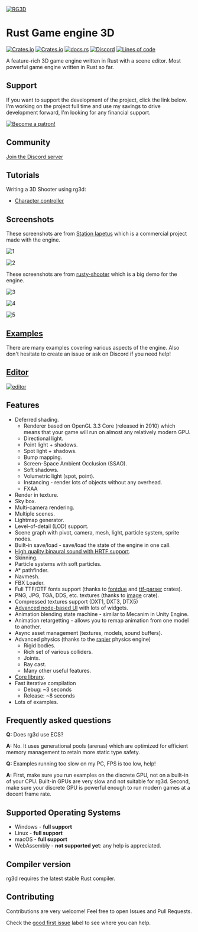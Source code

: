 [![RG3D](pics/logo.png)](https://rg3d.rs/)

# Rust Game engine 3D

[![Crates.io](https://img.shields.io/crates/l/rg3d)](https://github.com/mrDIMAS/rg3d/blob/master/LICENSE.md)
[![Crates.io](https://img.shields.io/crates/v/rg3d)](https://crates.io/crates/rg3d)
[![docs.rs](https://img.shields.io/badge/docs-website-blue)](https://docs.rs/rg3d/)
[![Discord](https://img.shields.io/discord/756573453561102427)](https://discord.gg/xENF5Uh)
[![Lines of code](https://tokei.rs/b1/github/mrDIMAS/rg3d)](https://github.com/mrDIMAS/rg3d)

A feature-rich 3D game engine written in Rust with a scene editor. Most powerful game engine written in Rust so far.

## Support

If you want to support the development of the project, click the link below. I'm working on the project full time and
use my savings to drive development forward, I'm looking for any financial support. 

[![Become a patron!](https://c5.patreon.com/external/logo/become_a_patron_button.png)](https://www.patreon.com/mrdimas)

## Community

[Join the Discord server](https://discord.gg/xENF5Uh)

## Tutorials

Writing a 3D Shooter using rg3d:
- [Character controller](https://rg3d.rs/tutorials/2021/03/05/tutorial1.html)

## Screenshots

These screenshots are from [Station Iapetus](https://github.com/mrDIMAS/StationIapetus) which is a commercial project
made with the engine.

![1](pics/1.jpg?raw=true "Game 1")

![2](pics/2.jpg?raw=true "Game 2")

These screenshots are from [rusty-shooter](https://github.com/mrDIMAS/rusty-shooter) which is a big demo for the engine.

![3](pics/3.jpg?raw=true "Game 3")

![4](pics/4.jpg?raw=true "Game 4")

![5](pics/5.jpg?raw=true "Game 5")

## [Examples](https://github.com/mrDIMAS/rg3d/tree/master/examples)

There are many examples covering various aspects of the engine. Also don't hesitate to create an issue or ask on Discord if you need help!

## [Editor](https://github.com/mrDIMAS/rusty-editor/)

[![editor](https://raw.githubusercontent.com/mrDIMAS/rusty-editor/master/screenshots/latest.png)](https://github.com/mrDIMAS/rusty-editor/)

## Features

- Deferred shading.
	- Renderer based on OpenGL 3.3 Core (released in 2010) which means that your game will run on almost
	  any relatively modern GPU. 
	- Directional light.
	- Point light + shadows.
	- Spot light + shadows.
	- Bump mapping.
	- Screen-Space Ambient Occlusion (SSAO).
	- Soft shadows.
	- Volumetric light (spot, point).
	- Instancing - render lots of objects without any overhead.
	- FXAA
- Render in texture.
- Sky box.
- Multi-camera rendering.
- Multiple scenes.
- Lightmap generator.
- Level-of-detail (LOD) support.
- Scene graph with pivot, camera, mesh, light, particle system, sprite nodes.
- Built-in save/load - save/load the state of the engine in one call.
- [High quality binaural sound with HRTF support](https://github.com/mrDIMAS/rg3d/tree/master/rg3d-sound).
- Skinning.
- Particle systems with soft particles.
- A* pathfinder.
- Navmesh.
- FBX Loader.
- Full TTF/OTF fonts support (thanks to [fontdue](https://github.com/mooman219/fontdue) and [ttf-parser](https://github.com/RazrFalcon/ttf-parser) crates).
- PNG, JPG, TGA, DDS, etc. textures (thanks to [image](https://github.com/image-rs/image) crate).
- Compressed textures support (DXT1, DXT3, DTX5)
- [Advanced node-based UI](https://github.com/mrDIMAS/rg3d/tree/master/rg3d-ui) with lots of widgets.
- Animation blending state machine - similar to Mecanim in Unity Engine.
- Animation retargetting - allows you to remap animation from one model to another.
- Async asset management (textures, models, sound buffers).
- Advanced physics (thanks to the [rapier](https://github.com/dimforge/rapier) physics engine)
    - Rigid bodies.
    - Rich set of various colliders.
    - Joints.
    - Ray cast.
    - Many other useful features.
- [Core library](https://github.com/mrDIMAS/rg3d/tree/master/rg3d-core).
- Fast iterative compilation 
	- Debug: ~3 seconds
	- Release: ~8 seconds
- Lots of examples.

## Frequently asked questions

**Q:** Does rg3d use ECS?

**A:** No. It uses generational pools (arenas) which are optimized for efficient
memory management to retain more static type safety.

**Q:** Examples running too slow on my PC, FPS is too low, help!

**A:** First, make sure you run examples on the discrete GPU, not on a built-in of your CPU. Built-in GPUs
are very slow and not suitable for rg3d. Second, make sure your discrete GPU is powerful enough to run 
modern games at a decent frame rate.

## Supported Operating Systems

- Windows - **full support**
- Linux - **full support**
- macOS - **full support**
- WebAssembly - **not supported yet**: any help is appreciated.

## Compiler version

rg3d requires the latest stable Rust compiler.

## Contributing

Contributions are very welcome! Feel free to open Issues and Pull Requests.

Check the [good first issue](https://github.com/mrDIMAS/rg3d/issues?q=is%3Aissue+is%3Aopen+label%3A%22good+first+issue%22) label to see where you can help.
